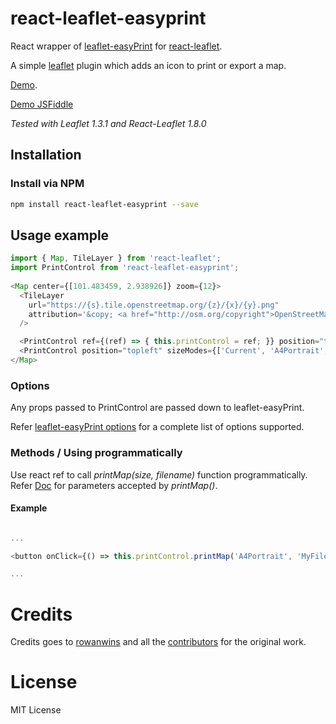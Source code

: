 # react-leaflet-easyprint

React wrapper of [leaflet-easyPrint](https://github.com/rowanwins/leaflet-easyPrint) for [react-leaflet](https://github.com/PaulLeCam/react-leaflet).

A simple [leaflet](http://www.leafletjs.com) plugin which adds an icon to print or export a map.

[Demo](http://rowanwins.github.com/leaflet-easyPrint/).

[Demo JSFiddle](https://jsfiddle.net/m_hasbie/87h9cnjd/)

*Tested with Leaflet 1.3.1 and React-Leaflet 1.8.0*

## Installation

### Install via NPM

```bash
npm install react-leaflet-easyprint --save
```

## Usage example

```javascript
import { Map, TileLayer } from 'react-leaflet';
import PrintControl from 'react-leaflet-easyprint';
		
<Map center={[101.483459, 2.938926]} zoom={12}>
  <TileLayer
    url="https://{s}.tile.openstreetmap.org/{z}/{x}/{y}.png"
    attribution='&copy; <a href="http://osm.org/copyright">OpenStreetMap</a> contributors'
  />

  <PrintControl ref={(ref) => { this.printControl = ref; }} position="topleft" sizeModes={['Current', 'A4Portrait', 'A4Landscape']} hideControlContainer={false} />
  <PrintControl position="topleft" sizeModes={['Current', 'A4Portrait', 'A4Landscape']} hideControlContainer={false} title="Export as PNG" exportOnly />
</Map>
```

### Options

Any props passed to PrintControl are passed down to leaflet-easyPrint.

Refer [leaflet-easyPrint options](https://github.com/rowanwins/leaflet-easyPrint#options) for a complete list of options supported.

### Methods / Using programmatically

Use react ref to call *printMap(size, filename)* function programmatically. Refer [Doc](https://github.com/rowanwins/leaflet-easyPrint#methods--using-programmatically) for parameters accepted by *printMap()*.


#### Example

```javascript

...

<button onClick={() => this.printControl.printMap('A4Portrait', 'MyFileName')} >Print Map</button>

...

```

# Credits
Credits goes to [rowanwins](https://github.com/rowanwins) and all the [contributors](https://github.com/rowanwins/leaflet-easyPrint/graphs/contributors) for the original work.

# License

MIT License
